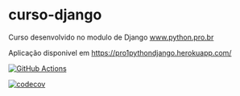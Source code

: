 # curso-django
Curso desenvolvido no modulo de Django www.python.pro.br

Aplicação disponivel em https://pro1pythondjango.herokuapp.com/

[![GitHub Actions](https://img.shields.io/endpoint.svg?url=https%3A%2F%2Factions-badge.atrox.dev%2Fatrox%2Fsync-dotenv%2Fbadge&style=flat-square)](https://github.com/Jairo97/curso-django/actions)

[![codecov](https://codecov.io/gh/Jairo97/curso-django/branch/main/graph/badge.svg)](https://codecov.io/gh/Jairo97/curso-django)